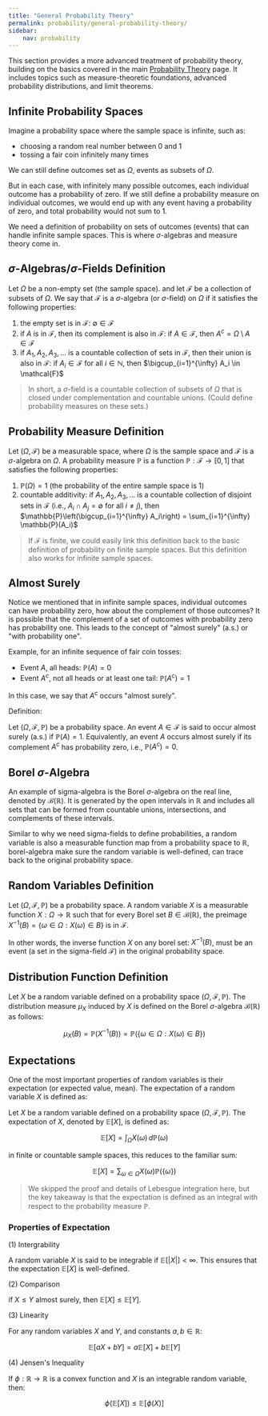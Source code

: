 ```yaml
---
title: "General Probability Theory"
permalink: probability/general-probability-theory/
sidebar:
    nav: probability
---
```


This section provides a more advanced treatment of probability theory, building on the basics covered in the main [Probability Theory](probability.md) page. It includes topics such as measure-theoretic foundations, advanced probability distributions, and limit theorems.

## Infinite Probability Spaces

Imagine a probability space where the sample space is infinite, such as:

- choosing a random real number between 0 and 1
- tossing a fair coin infinitely many times

We can still define outcomes set as $\Omega$, events as subsets of $\Omega$.

But in each case, with infinitely many possible outcomes, each individual outcome has a probability of zero. If we still define a probability measure on individual outcomes, we would end up with any event having a probability of zero, and total probability would not sum to 1.

We need a definition of probability on sets of outcomes (events) that can handle infinite sample spaces. This is where $\sigma$-algebras and measure theory come in.

## $\sigma$-Algebras/$\sigma$-Fields Definition

Let $\Omega$ be a non-empty set (the sample space). and let $\mathcal{F}$ be a collection of subsets of $\Omega$. We say that $\mathcal{F}$ is a $\sigma$-algebra (or $\sigma$-field) on $\Omega$ if it satisfies the following properties:

1. the empty set is in $\mathcal{F}$: $\emptyset \in \mathcal{F}$
2. if $A$ is in $\mathcal{F}$, then its complement is also in $\mathcal{F}$: if $A \in \mathcal{F}$, then $A^c = \Omega \setminus A \in \mathcal{F}$
3. if $A_1, A_2, A_3, \ldots$ is a countable collection of sets in $\mathcal{F}$, then their union is also in $\mathcal{F}$: if $A_i \in \mathcal{F}$ for all $i \in \mathbb{N}$, then $\bigcup_{i=1}^{\infty} A_i \in \mathcal{F}$

> In short, a $\sigma$-field is a countable collection of subsets of $\Omega$ that is closed under complementation and countable unions. (Could define probability measures on these sets.)

## Probability Measure Definition

Let $(\Omega, \mathcal{F})$ be a measurable space, where $\Omega$ is the sample space and $\mathcal{F}$ is a $\sigma$-algebra on $\Omega$. A probability measure $\mathbb{P}$ is a function $\mathbb{P}: \mathcal{F} \to [0, 1]$ that satisfies the following properties:

1. $\mathbb{P}(\Omega) = 1$ (the probability of the entire sample space is 1)
2. countable additivity: if $A_1, A_2, A_3, \ldots$ is a countable collection of disjoint sets in $\mathcal{F}$ (i.e., $A_i \cap A_j = \emptyset$ for all $i \neq j$), then $\mathbb{P}\left(\bigcup_{i=1}^{\infty} A_i\right) = \sum_{i=1}^{\infty} \mathbb{P}(A_i)$

> If $\mathcal{F}$ is finite, we could easily link this definition back to the basic definition of probability on finite sample spaces. But this definition also works for infinite sample spaces.

## Almost Surely

Notice we mentioned that in infinite sample spaces, individual outcomes can have probability zero, how about the complement of those outcomes? It is possible that the complement of a set of outcomes with probability zero has probability one. This leads to the concept of "almost surely" (a.s.) or "with probability one".

Example, for an infinite sequence of fair coin tosses:

- Event $A$, all heads: $\mathbb{P}(A) = 0$
- Event $A^c$, not all heads or at least one tail: $\mathbb{P}(A^c) = 1$

In this case, we say that $A^c$ occurs "almost surely".

Definition:

Let $(\Omega, \mathcal{F}, \mathbb{P})$ be a probability space. An event $A \in \mathcal{F}$ is said to occur almost surely (a.s.) if $\mathbb{P}(A) = 1$. Equivalently, an event $A$ occurs almost surely if its complement $A^c$ has probability zero, i.e., $\mathbb{P}(A^c) = 0$.

## Borel $\sigma$-Algebra

An example of sigma-algebra is the Borel $\sigma$-algebra on the real line, denoted by $\mathcal{B}(\mathbb{R})$. It is generated by the open intervals in $\mathbb{R}$ and includes all sets that can be formed from countable unions, intersections, and complements of these intervals.

Similar to why we need sigma-fields to define probabilities, a random variable is also a measurable function map from a probability space to $\mathbb{R}$, borel-algebra make sure the random variable is well-defined, can trace back to the original probability space.

## Random Variables Definition

Let $(\Omega, \mathcal{F}, \mathbb{P})$ be a probability space. A random variable $X$ is a measurable function $X: \Omega \to \mathbb{R}$ such that for every Borel set $B \in \mathcal{B}(\mathbb{R})$, the preimage $X^{-1}(B) = \{\omega \in \Omega : X(\omega) \in B\}$ is in $\mathcal{F}$.

In other words, the inverse function $X$ on any borel set: $X^{-1}(B)$, must be an event (a set in the sigma-field $\mathcal{F}$) in the original probability space.

## Distribution Function Definition

Let $X$ be a random variable defined on a probability space $(\Omega, \mathcal{F}, \mathbb{P})$. The distribution measure $\mu_X$ induced by $X$ is defined on the Borel $\sigma$-algebra $\mathcal{B}(\mathbb{R})$ as follows:

$$
\mu_X(B) = \mathbb{P}(X^{-1}(B)) = \mathbb{P}(\{\omega \in \Omega : X(\omega) \in B\})
$$

## Expectations

One of the most important properties of random variables is their expectation (or expected value, mean). The expectation of a random variable $X$ is defined as:

Let $X$ be a random variable defined on a probability space $(\Omega, \mathcal{F}, \mathbb{P})$. The expectation of $X$, denoted by $\mathbb{E}[X]$, is defined as:

$$
\mathbb{E}[X] = \int_{\Omega} X(\omega) \, d\mathbb{P}(\omega)
$$

in finite or countable sample spaces, this reduces to the familiar sum:

$$
\mathbb{E}[X] = \sum_{\omega \in \Omega} X(\omega) \mathbb{P}(\{\omega\})
$$

> We skipped the proof and details of Lebesgue integration here, but the key takeaway is that the expectation is defined as an integral with respect to the probability measure $\mathbb{P}$.

### Properties of Expectation

(1) Intergrability

A random variable $X$ is said to be integrable if $\mathbb{E}[|X|] < \infty$. This ensures that the expectation $\mathbb{E}[X]$ is well-defined.

(2) Comparison

if $X \leq Y$ almost surely, then $\mathbb{E}[X] \leq \mathbb{E}[Y]$.

(3) Linearity

For any random variables $X$ and $Y$, and constants $a, b \in \mathbb{R}$:

$$
\mathbb{E}[aX + bY] = a\mathbb{E}[X] + b\mathbb{E}[Y]
$$

(4) Jensen's Inequality

If $\phi: \mathbb{R} \to \mathbb{R}$ is a convex function and $X$ is an integrable random variable, then:

$$
\phi(\mathbb{E}[X]) \leq \mathbb{E}[\phi(X)]
$$

